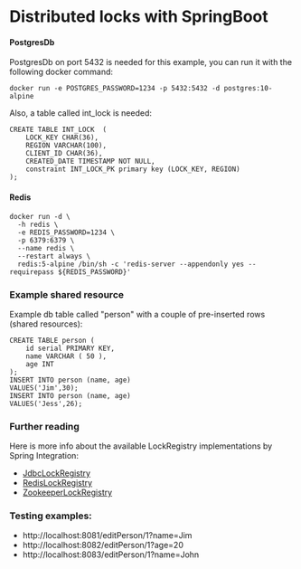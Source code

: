 # Distributed locks with SpringBoot

#### PostgresDb

PostgresDb on port 5432 is needed for this example, you can run it with the following docker command:
```
docker run -e POSTGRES_PASSWORD=1234 -p 5432:5432 -d postgres:10-alpine
```

Also, a table called int_lock is needed:

```
CREATE TABLE INT_LOCK  (
    LOCK_KEY CHAR(36),
    REGION VARCHAR(100),
    CLIENT_ID CHAR(36),
    CREATED_DATE TIMESTAMP NOT NULL,
    constraint INT_LOCK_PK primary key (LOCK_KEY, REGION)
);
```

#### Redis

```
docker run -d \
  -h redis \
  -e REDIS_PASSWORD=1234 \
  -p 6379:6379 \
  --name redis \
  --restart always \
  redis:5-alpine /bin/sh -c 'redis-server --appendonly yes --requirepass ${REDIS_PASSWORD}'
```

### Example shared resource

Example db table called "person" with a couple of pre-inserted rows (shared resources):

```
CREATE TABLE person (
	id serial PRIMARY KEY,
	name VARCHAR ( 50 ),
	age INT
);
INSERT INTO person (name, age) 
VALUES('Jim',30);
INSERT INTO person (name, age) 
VALUES('Jess',26);
```

### Further reading
Here is more info about the available LockRegistry implementations by Spring Integration:
- [JdbcLockRegistry](https://docs.spring.io/spring-integration/reference/html/jdbc.html#jdbc-lock-registry)
- [RedisLockRegistry](https://docs.spring.io/spring-integration/reference/html/redis.html#redis-lock-registry)
- [ZookeeperLockRegistry](https://docs.spring.io/spring-integration/reference/html/zookeeper.html#zk-lock-registry)

### Testing examples:

- http://localhost:8081/editPerson/1?name=Jim
- http://localhost:8082/editPerson/1?age=20
- http://localhost:8083/editPerson/1?name=John
